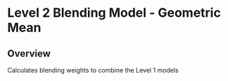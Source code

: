 Level 2 Blending Model - Geometric Mean
==================================================

## Overview
Calculates blending weights to combine the Level 1 models
